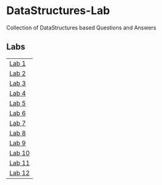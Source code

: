 # DataStructures-Lab
Collection of DataStructures based Questions and Answers

## Labs
|  |
| ------- |
| [Lab 1](https://github.com/Tarunjeeth/DataStructures-Lab/tree/main/Lab1) |
| [Lab 2](https://github.com/Tarunjeeth/DataStructures-Lab/tree/main/Lab2) |
| [Lab 3](https://github.com/Tarunjeeth/DataStructures-Lab/tree/main/Lab3) |
| [Lab 4](https://github.com/Tarunjeeth/DataStructures-Lab/tree/main/Lab4) |
| [Lab 5](https://github.com/Tarunjeeth/DataStructures-Lab/tree/main/Lab5) |
| [Lab 6](https://github.com/Tarunjeeth/DataStructures-Lab/tree/main/Lab6) |
| [Lab 7](https://github.com/Tarunjeeth/DataStructures-Lab/tree/main/Lab7) |
| [Lab 8](https://github.com/Tarunjeeth/DataStructures-Lab/tree/main/Lab8) |
| [Lab 9](https://github.com/Tarunjeeth/DataStructures-Lab/tree/main/Lab9) |
| [Lab 10](https://github.com/Tarunjeeth/DataStructures-Lab/tree/main/Lab10) |
| [Lab 11](https://github.com/Tarunjeeth/DataStructures-Lab/tree/main/Lab11) |
| [Lab 12](https://github.com/Tarunjeeth/DataStructures-Lab/tree/main/Lab12) |


